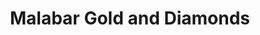 ---
title: "Malabar Gold and Diamonds"
url: /kodungallur/malabar-gold-and-diamonds/
shop: jewelry
---